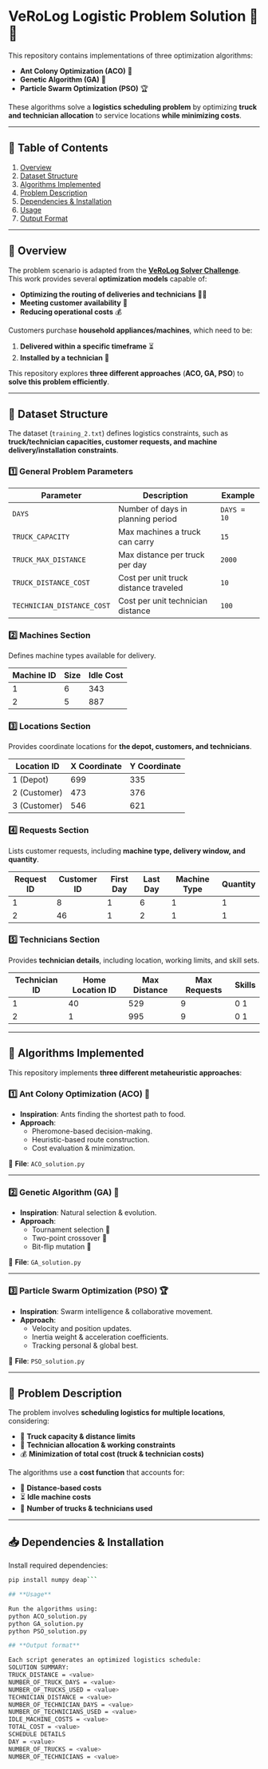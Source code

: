 # **VeRoLog Logistic Problem Solution** 🚛🔧  

This repository contains implementations of three optimization algorithms:  
- **Ant Colony Optimization (ACO)** 🐜  
- **Genetic Algorithm (GA)** 🧬  
- **Particle Swarm Optimization (PSO)** 🏆  

These algorithms solve a **logistics scheduling problem** by optimizing **truck and technician allocation** to service locations **while minimizing costs**.

---

## **📖 Table of Contents**
1. [Overview](#overview)
2. [Dataset Structure](#dataset-structure)
3. [Algorithms Implemented](#algorithms-implemented)
4. [Problem Description](#problem-description)
5. [Dependencies & Installation](#dependencies--installation)
6. [Usage](#usage)
7. [Output Format](#output-format)

---

## **📌 Overview**
The problem scenario is adapted from the **[VeRoLog Solver Challenge](http://www.verolog.eu/)**.  
This work provides several **optimization models** capable of:
- **Optimizing the routing of deliveries and technicians** 🚚🔧
- **Meeting customer availability** 📅
- **Reducing operational costs** 💰

Customers purchase **household appliances/machines**, which need to be:
1. **Delivered within a specific timeframe** ⏳
2. **Installed by a technician** 🔧

This repository explores **three different approaches** (**ACO, GA, PSO**) to **solve this problem efficiently**.

---

## **📂 Dataset Structure**
The dataset (`training_2.txt`) defines logistics constraints, such as **truck/technician capacities, customer requests, and machine delivery/installation constraints**.

### **1️⃣ General Problem Parameters**
| **Parameter**               | **Description**                          | **Example** |
|-----------------------------|------------------------------------------|------------|
| `DAYS`                      | Number of days in planning period       | `DAYS = 10` |
| `TRUCK_CAPACITY`            | Max machines a truck can carry          | `15`       |
| `TRUCK_MAX_DISTANCE`        | Max distance per truck per day          | `2000`     |
| `TRUCK_DISTANCE_COST`       | Cost per unit truck distance traveled   | `10`       |
| `TECHNICIAN_DISTANCE_COST`  | Cost per unit technician distance       | `100`      |

### **2️⃣ Machines Section**
Defines machine types available for delivery.

| **Machine ID** | **Size** | **Idle Cost** |
|---------------|---------|--------------|
| 1             | 6       | 343          |
| 2             | 5       | 887          |

### **3️⃣ Locations Section**
Provides coordinate locations for **the depot, customers, and technicians**.

| **Location ID** | **X Coordinate** | **Y Coordinate** |
|---------------|--------------|--------------|
| 1 (Depot)    | 699          | 335          |
| 2 (Customer) | 473          | 376          |
| 3 (Customer) | 546          | 621          |

### **4️⃣ Requests Section**
Lists customer requests, including **machine type, delivery window, and quantity**.

| **Request ID** | **Customer ID** | **First Day** | **Last Day** | **Machine Type** | **Quantity** |
|---------------|-------------|-------------|------------|---------------|----------|
| 1            | 8           | 1           | 6          | 1             | 1        |
| 2            | 46          | 1           | 2          | 1             | 1        |

### **5️⃣ Technicians Section**
Provides **technician details**, including location, working limits, and skill sets.

| **Technician ID** | **Home Location ID** | **Max Distance** | **Max Requests** | **Skills** |
|-----------------|-----------------|-------------|-------------|---------|
| 1              | 40              | 529         | 9           | 0 1     |
| 2              | 1               | 995         | 9           | 0 1     |

---

## **🚀 Algorithms Implemented**
This repository implements **three different metaheuristic approaches**:

### **1️⃣ Ant Colony Optimization (ACO) 🐜**
- **Inspiration**: Ants finding the shortest path to food.
- **Approach**:
  - Pheromone-based decision-making.
  - Heuristic-based route construction.
  - Cost evaluation & minimization.

📂 **File**: `ACO_solution.py`

---

### **2️⃣ Genetic Algorithm (GA) 🧬**
- **Inspiration**: Natural selection & evolution.
- **Approach**:
  - Tournament selection 🎯
  - Two-point crossover 🔀
  - Bit-flip mutation 🎲

📂 **File**: `GA_solution.py`

---

### **3️⃣ Particle Swarm Optimization (PSO) 🏆**
- **Inspiration**: Swarm intelligence & collaborative movement.
- **Approach**:
  - Velocity and position updates.
  - Inertia weight & acceleration coefficients.
  - Tracking personal & global best.

📂 **File**: `PSO_solution.py`

---

## **📌 Problem Description**
The problem involves **scheduling logistics for multiple locations**, considering:
- 🚚 **Truck capacity & distance limits**  
- 👷 **Technician allocation & working constraints**  
- 💰 **Minimization of total cost (truck & technician costs)**  

The algorithms use a **cost function** that accounts for:
- 📏 **Distance-based costs**
- ⏳ **Idle machine costs**
- 🚛 **Number of trucks & technicians used**

---

## **📥 Dependencies & Installation**
Install required dependencies:
```bash
pip install numpy deap```

## **Usage**

Run the algorithms using:
python ACO_solution.py
python GA_solution.py
python PSO_solution.py

## **Output format**

Each script generates an optimized logistics schedule:
SOLUTION SUMMARY:
TRUCK_DISTANCE = <value>
NUMBER_OF_TRUCK_DAYS = <value>
NUMBER_OF_TRUCKS_USED = <value>
TECHNICIAN_DISTANCE = <value>
NUMBER_OF_TECHNICIAN_DAYS = <value>
NUMBER_OF_TECHNICIANS_USED = <value>
IDLE_MACHINE_COSTS = <value>
TOTAL_COST = <value>
SCHEDULE DETAILS
DAY = <value>
NUMBER_OF_TRUCKS = <value>
NUMBER_OF_TECHNICIANS = <value>
